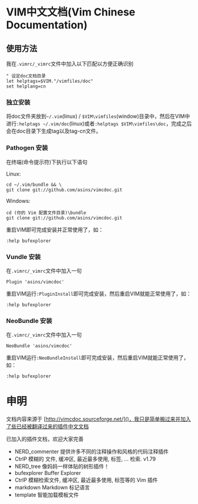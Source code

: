 # VIM中文文档(Vim Chinese Documentation) #

## 使用方法 ##

我在`.vimrc/_vimrc`文件中加入以下匹配以方便正确识别

    " 设定doc文档目录
    let helptags=$VIM."/vimfiles/doc"
    set helplang=cn


### 独立安装 ###

将doc文件夹放到`~/.vim`(linux) / `$VIM\vimfiles`(window)目录中，然后在VIM中进行`:helptags ~/.vim/doc`(linux)或者`:helptags $VIM\vimfiles\doc`，完成之后会在doc目录下生成tag以及tag-cn文件。

### Pathogen 安装 ###

在终端(命令提示符)下执行以下语句

Linux:

    cd ~/.vim/bundle && \
    git clone git://github.com/asins/vimcdoc.git

Windows:

    cd (你的 Vim 配置文件目录)\bundle
    git clone git://github.com/asins/vimcdoc.git

重启VIM即可完成安装并正常使用了，如：

    :help bufexplorer

### Vundle 安装 ###

在`.vimrc/_vimrc`文件中加入一句

    Plugin 'asins/vimcdoc'

重启VIM运行`:PluginInstall`即可完成安装，然后重启VIM就能正常使用了，如：

    :help bufexplorer

### NeoBundle 安装 ###

在`.vimrc/_vimrc`文件中加入一句

    NeoBundle 'asins/vimcdoc'

重启VIM运行`:NeoBundleInstall`即可完成安装，然后重启VIM就能正常使用了，如：

    :help bufexplorer

# 申明 #

文档内容来源于 [http://vimcdoc.sourceforge.net/]()，我只是简单搬过来并加入了些已经被翻译过来的插件中文文档

已加入的插件文档，欢迎大家完善

  - NERD_commenter 提供许多不同的注释操作和风格的代码注释插件
  - CtrlP 模糊的 文件, 缓冲区, 最近最多使用, 标签, ... 检索. v1.79
  - NERD_tree 像妈妈一样体贴的树形插件！
  - bufexplorer Buffer Explorer
  - CtrlP 模糊检索文件, 缓冲区, 最近最多使用, 标签等的 Vim 插件
  - markdown Markdown 标记语言
  - template 智能加载模板文件


